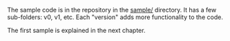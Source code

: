 The sample code is in the repository in the [sample/](https://github.com/FTC7393/EVLib/tree/master/sample/) directory. It has a few sub-folders: v0, v1, etc. Each "version" adds more functionality to the code.

The first sample is explained in the next chapter.